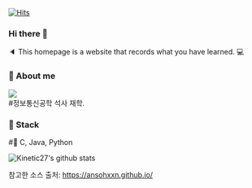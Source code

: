 [![Hits](https://hits.seeyoufarm.com/api/count/incr/badge.svg?url=https%3A%2F%2Fgithub.com%2Flupinus00%2Fhit-counter&count_bg=%2356D3FF&title_bg=%239C8A8A&icon=gnubash.svg&icon_color=%23D7CDCD&title=visitor&edge_flat=false)](https://hits.seeyoufarm.com)
### Hi there 👋
:speaker: This homepage is a website that records what you have learned. :computer:

### :whale: About me
<a href="https://lupinus00.github.io/"><img src="https://img.shields.io/badge/BLOG-white?&style=flat&logo=github&logoColor=black" style="height : auto; margin-right : 2px;"/></a>
<br>
#정보통신공학 석사 재학.
<br>
### :whale2: Stack

#:dolphin: C, Java, Python
<br>

![Kinetic27's github stats](https://github-readme-stats.vercel.app/api?username=lupinus00&show_icons=true)
<br>

참고한 소스 출처: https://ansohxxn.github.io/
